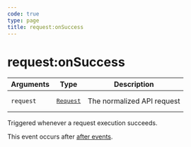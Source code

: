 ```yaml
---
code: true
type: page
title: request:onSuccess
---
```


# request:onSuccess



| Arguments | Type                                                           | Description                |
| --------- | -------------------------------------------------------------- | -------------------------- |
| `request` | <pre><a href=/core/1/plugins/constructors/request>Request</a></pre> | The normalized API request |

Triggered whenever a request execution succeeds.

This event occurs after [after events](/core/1/plugins/guides/events/api-events/#after-default).
